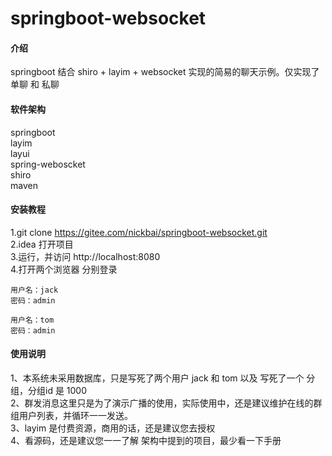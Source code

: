 # springboot-websocket

#### 介绍
springboot 结合 shiro + layim + websocket 实现的简易的聊天示例。仅实现了 单聊 和 私聊

#### 软件架构
springboot   
layim  
layui  
spring-weboscket  
shiro  
maven
#### 安装教程

1.git clone https://gitee.com/nickbai/springboot-websocket.git  
2.idea 打开项目  
3.运行，并访问 http://localhost:8080  
4.打开两个浏览器 分别登录 
 
    用户名：jack  
    密码：admin  

    用户名：tom  
    密码：admin
  

#### 使用说明

1、本系统未采用数据库，只是写死了两个用户 jack 和 tom 以及 写死了一个 分组，分组id 是 1000   
2、群发消息这里只是为了演示广播的使用，实际使用中，还是建议维护在线的群组用户列表，并循环一一发送。  
3、layim 是付费资源，商用的话，还是建议您去授权  
4、看源码，还是建议您一一了解 架构中提到的项目，最少看一下手册

